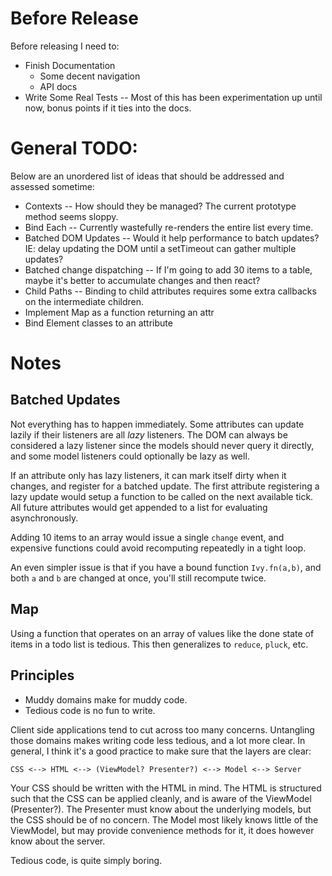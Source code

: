 Before Release
==============
Before releasing I need to:

* Finish Documentation
  * Some decent navigation
  * API docs
* Write Some Real Tests -- Most of this has been experimentation up until now, bonus points if it ties into the docs.

General TODO:
=============
Below are an unordered list of ideas that should be addressed and assessed sometime:

* Contexts -- How should they be managed?  The current prototype method seems sloppy.
* Bind Each -- Currently wastefully re-renders the entire list every time.
* Batched DOM Updates -- Would it help performance to batch updates? IE: delay updating the DOM until a setTimeout can gather multiple updates?
* Batched change dispatching -- If I'm going to add 30 items to a table, maybe it's better to accumulate changes and then react?
* Child Paths -- Binding to child attributes requires some extra callbacks on the intermediate children.
* Implement Map as a function returning an attr
* Bind Element classes to an attribute

Notes
=====

Batched Updates
---------------
Not everything has to happen immediately.  Some attributes can update lazily if their listeners are
all _lazy_ listeners.  The DOM can always be considered a lazy listener since the models should never
query it directly, and some model listeners could optionally be lazy as well.

If an attribute only has lazy listeners, it can mark itself dirty when it changes, and register for a
batched update.  The first attribute registering a lazy update would setup a function to be called on
the next available tick.  All future attributes would get appended to a list for evaluating asynchronously.

Adding 10 items to an array would issue a single `change` event, and expensive functions could avoid 
recomputing repeatedly in a tight loop.

An even simpler issue is that if you have a bound function `Ivy.fn(a,b)`, and both `a` and `b` are changed at
once, you'll still recompute twice.

Map
---
Using a function that operates on an array of values like the done state of items in a todo list is tedious.
This then generalizes to `reduce`, `pluck`, etc.

Principles
----------
* Muddy domains make for muddy code.
* Tedious code is no fun to write.

Client side applications tend to cut across too many concerns.  Untangling those domains makes writing code less
tedious, and a lot more clear. In general, I think it's a good practice to make sure that the layers are clear:

    CSS <--> HTML <--> (ViewModel? Presenter?) <--> Model <--> Server

Your CSS should be written with the HTML in mind.  The HTML is structured such that the CSS can be applied cleanly, and 
is aware of the ViewModel (Presenter?).  The Presenter must know about the underlying models, but the CSS should be of no concern.
The Model most likely knows little of the ViewModel, but may provide convenience methods for it, it does however know about the
server.

Tedious code, is quite simply boring.